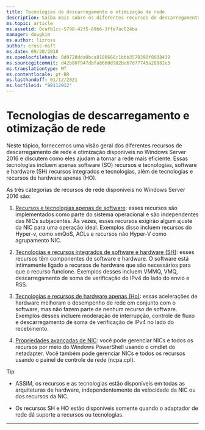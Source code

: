 ```yaml
---
title: Tecnologias de descarregamento e otimização de rede
description: Saiba mais sobre os diferentes recursos de descarregamento de rede e otimização disponíveis no Windows Server 2016 e discuta como eles ajudam a tornar a rede mais eficiente.
ms.topic: article
ms.assetid: 0cafb1cc-5798-42f5-89b6-3ffe7ac024ba
manager: dougkim
ms.author: lizross
author: eross-msft
ms.date: 09/20/2018
ms.openlocfilehash: 8d0728dda0bca8188668c1bbb3570390f8608432
ms.sourcegitcommit: d42b80f947dbfa8660d982be67d77745a28081e5
ms.translationtype: MT
ms.contentlocale: pt-BR
ms.lasthandoff: 01/12/2021
ms.locfileid: "98112912"
---
```

# <a name="network-offload-and-optimization-technologies"></a>Tecnologias de descarregamento e otimização de rede

Neste tópico, fornecemos uma visão geral dos diferentes recursos de descarregamento de rede e otimização disponíveis no Windows Server 2016 e discutem como eles ajudam a tornar a rede mais eficiente. Essas tecnologias incluem apenas software (SO) recursos e tecnologias, software e hardware (SH) recursos integrados e tecnologias, além de tecnologias e recursos de hardware apenas (HO).

As três categorias de recursos de rede disponíveis no Windows Server 2016 são:

1.  [Recursos e tecnologias apenas de software](hpn-software-only-features.md): esses recursos são implementados como parte do sistema operacional e são independentes das NICs subjacentes. Às vezes, esses recursos exigirão algum ajuste da NIC para uma operação ideal. Exemplos disso incluem recursos do Hyper-v, como vmQoS, ACLs e recursos não Hyper-V como agrupamento NIC.

2.  [Tecnologias e recursos integrados de software e hardware (SH)](hpn-software-hardware-features.md): esses recursos têm componentes de software e hardware. O software está intimamente ligado a recursos de hardware que são necessários para que o recurso funcione. Exemplos desses incluem VMMQ, VMQ, descarregamento de soma de verificação do IPv4 do lado do envio e RSS.

3.  [Tecnologias e recursos de hardware apenas (Ho)](hpn-hardware-only-features.md): essas acelerações de hardware melhoram o desempenho de rede em conjunto com o software, mas não fazem parte de nenhum recurso de software. Exemplos desses incluem moderação de interrupção, controle de fluxo e descarregamento de soma de verificação de IPv4 no lado do recebimento.

4. [Propriedades avançadas de NIC](hpn-nic-advanced-properties.md): você pode gerenciar NICs e todos os recursos por meio do Windows PowerShell usando o cmdlet do netadapter.  Você também pode gerenciar NICs e todos os recursos usando o painel de controle de rede (ncpa.cpl).

>[!TIP]
>- ASSIM, os recursos e as tecnologias estão disponíveis em todas as arquiteturas de hardware, independentemente da velocidade da NIC ou dos recursos da NIC.
>
>- Os recursos SH e HO estão disponíveis somente quando o adaptador de rede dá suporte a recursos ou tecnologias.

---